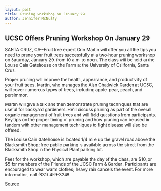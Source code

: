 ```yaml
---
layout: post
title: Pruning workshop on January 29
author: Jennifer McNulty
---
```


## UCSC Offers Pruning Workshop On January 29

SANTA CRUZ, CA--Fruit tree expert Orin Martin will offer you all the tips you need to prune your fruit trees successfully at a two-hour pruning workshop on Saturday, January 29, from 10 a.m. to noon. The class will be held at the Louise Cain Gatehouse on the Farm at the University of California, Santa Cruz.

Proper pruning will improve the health, appearance, and productivity of your fruit trees. Martin, who manages the Alan Chadwick Garden at UCSC, will cover numerous types of trees, including apple, pear, peach, and persimmon.

Martin will give a talk and then demonstrate pruning techniques that are useful for backyard gardeners. He'll discuss pruning as part of the overall organic management of fruit trees and will field questions from participants. Key tips on the proper timing of pruning and how pruning can be used in tandem with other management techniques to fight disease will also be offered.

The Louise Cain Gatehouse is located 1/4 mile up the gravel road above the Blacksmith Shop; free public parking is available across the street from the Blacksmith Shop in the Physical Plant parking lot.

Fees for the workshop, which are payable the day of the class, are $10, or $5 for members of the Friends of the UCSC Farm & Garden. Participants are encouraged to wear warm clothes; heavy rain cancels the event. For more information, call (831) 459-3248.

[Source](http://www1.ucsc.edu/news_events/press_releases/archive/99-00/01-00/pruning_workshop.htm "Permalink to Pruning workshop on January 29")